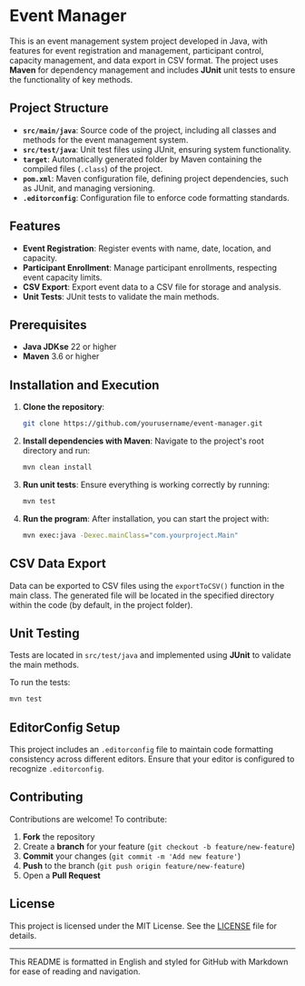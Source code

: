 
# Event Manager

This is an event management system project developed in Java, with features for event registration and management, participant control, capacity management, and data export in CSV format. The project uses **Maven** for dependency management and includes **JUnit** unit tests to ensure the functionality of key methods.

## Project Structure

- **`src/main/java`**: Source code of the project, including all classes and methods for the event management system.
- **`src/test/java`**: Unit test files using JUnit, ensuring system functionality.
- **`target`**: Automatically generated folder by Maven containing the compiled files (`.class`) of the project.
- **`pom.xml`**: Maven configuration file, defining project dependencies, such as JUnit, and managing versioning.
- **`.editorconfig`**: Configuration file to enforce code formatting standards.

## Features

- **Event Registration**: Register events with name, date, location, and capacity.
- **Participant Enrollment**: Manage participant enrollments, respecting event capacity limits.
- **CSV Export**: Export event data to a CSV file for storage and analysis.
- **Unit Tests**: JUnit tests to validate the main methods.

## Prerequisites

- **Java JDKse** 22 or higher
- **Maven** 3.6 or higher

## Installation and Execution

1. **Clone the repository**:
   ```bash
   git clone https://github.com/yourusername/event-manager.git
   ```
2. **Install dependencies with Maven**:
   Navigate to the project's root directory and run:
   ```bash
   mvn clean install
   ```
3. **Run unit tests**:
   Ensure everything is working correctly by running:
   ```bash
   mvn test
   ```
4. **Run the program**:
   After installation, you can start the project with:
   ```bash
   mvn exec:java -Dexec.mainClass="com.yourproject.Main"
   ```

## CSV Data Export

Data can be exported to CSV files using the `exportToCSV()` function in the main class. The generated file will be located in the specified directory within the code (by default, in the project folder).

## Unit Testing

Tests are located in `src/test/java` and implemented using **JUnit** to validate the main methods.

To run the tests:
```bash
mvn test
```

## EditorConfig Setup

This project includes an `.editorconfig` file to maintain code formatting consistency across different editors. Ensure that your editor is configured to recognize `.editorconfig`.

## Contributing

Contributions are welcome! To contribute:

1. **Fork** the repository
2. Create a **branch** for your feature (`git checkout -b feature/new-feature`)
3. **Commit** your changes (`git commit -m 'Add new feature'`)
4. **Push** to the branch (`git push origin feature/new-feature`)
5. Open a **Pull Request**

## License

This project is licensed under the MIT License. See the [LICENSE](LICENSE) file for details.

---

This README is formatted in English and styled for GitHub with Markdown for ease of reading and navigation.
